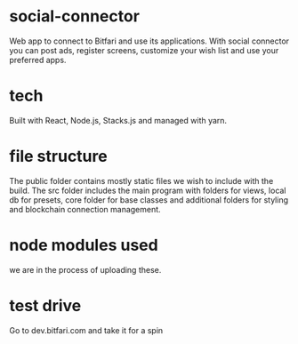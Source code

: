 # social-connector
 
Web app to connect to Bitfari and use its applications. With social connector you can post ads, register screens, customize your wish list and use your preferred apps.
 
 
# tech
Built with React, Node.js, Stacks.js and managed with yarn.

# file structure
The public folder contains mostly static files we wish to include with the build. The src folder includes the main program with folders for views, local db for presets, core folder for base classes and additional folders for styling and blockchain connection management.

# node modules used
we are in the process of uploading these.

# test drive
Go to dev.bitfari.com and take it for a spin
